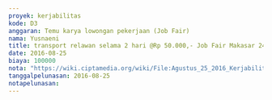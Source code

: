 ```yaml
---
proyek: kerjabilitas
kode: D3
anggaran: Temu karya lowongan pekerjaan (Job Fair)
nama: Yusnaeni
title: transport relawan selama 2 hari @Rp 50.000,- Job Fair Makasar 24-25 Agustus 2016 a.n Nur Hajar Bohari
date: 2016-08-25
biaya: 100000
nota: "https://wiki.ciptamedia.org/wiki/File:Agustus_25_2016_Kerjabilitas_D3_transport_relawan_nur_hajar_jobfair_makasar_yusnaeni.jpg"
tanggalpelunasan: 2016-08-25
notapelunasan:
---
```

